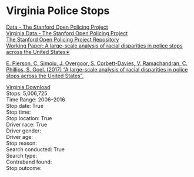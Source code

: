 # Virginia Police Stops  

[Data - The Stanford Open Policing Project](https://openpolicing.stanford.edu/data/)  
[Virginia Data - The Stanford Open Policing Project](https://stacks.stanford.edu/file/druid:py883nd2578/VA-clean.csv.gz)  
[The Stanford Open Policing Project Repository](https://github.com/5harad/openpolicing)  
[Working Paper: A large-scale analysis of racial disparities in police stops across the United States∗](https://5harad.com/papers/traffic-stops.pdf)  

[E. Pierson, C. Simoiu, J. Overgoor, S. Corbett-Davies, V. Ramachandran, C. Phillips, S. Goel. (2017) “A large-scale analysis of racial disparities in police stops across the United States”.](https://5harad.com/papers/traffic-stops.pdf)  

[Virginia Download](https://stacks.stanford.edu/file/druid:py883nd2578/VA-clean.csv.gz)  
Stops: 5,006,725  
Time Range: 2006–2016  
Stop date: True  
Stop time:  
Stop location: True  
Driver race: True  
Driver gender:   
Driver age:   
Stop reason:   
Search conducted: True  
Search type:   
Contraband found:   
Stop outcome:
																																																																																																																																																																																																																																																																																																																																																																																																																																																																																																																																																																																																																																																																																																																																																																																																																																																																																																																																																																																																																																								
